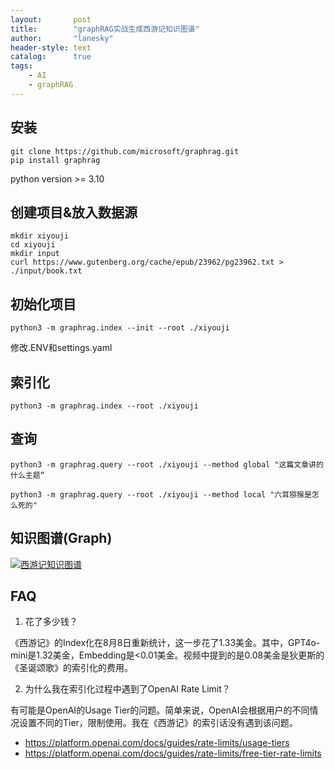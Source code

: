 ```yaml
---
layout:       post
title:        "graphRAG实战生成西游记知识图谱"
author:       "lanesky"
header-style: text
catalog:      true
tags:
    - AI
    - graphRAG
---
```


## 安装

```
git clone https://github.com/microsoft/graphrag.git
pip install graphrag
```

python version >= 3.10

## 创建项目&放入数据源

```
mkdir xiyouji
cd xiyouji
mkdir input
curl https://www.gutenberg.org/cache/epub/23962/pg23962.txt > ./input/book.txt
```

## 初始化项目

```
python3 -m graphrag.index --init --root ./xiyouji
```

修改.ENV和settings.yaml


## 索引化
```
python3 -m graphrag.index --root ./xiyouji
```

## 查询
```
python3 -m graphrag.query --root ./xiyouji --method global "这篇文章讲的什么主题“
```

```
python3 -m graphrag.query --root ./xiyouji --method local "六耳猕猴是怎么死的"
```

## 知识图谱(Graph)

[![西游记知识图谱](https://lanesky.github.io/img/in-post/post-graphrag-xiyouji/xiyouji.svg)](https://lanesky.github.io/img/in-post/post-graphrag-xiyouji/xiyouji.svg)

## FAQ

1. 花了多少钱？

《西游记》的Index化在8月8日重新统计，这一步花了1.33美金。其中，GPT4o-mini是1.32美金，Embedding是<0.01美金。视频中提到的是0.08美金是狄更斯的《圣诞颂歌》的索引化的费用。

2. 为什么我在索引化过程中遇到了OpenAI Rate Limit？

有可能是OpenAI的Usage Tier的问题。简单来说，OpenAI会根据用户的不同情况设置不同的Tier，限制使用。我在《西游记》的索引话没有遇到该问题。

- https://platform.openai.com/docs/guides/rate-limits/usage-tiers
- https://platform.openai.com/docs/guides/rate-limits/free-tier-rate-limits
